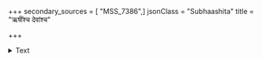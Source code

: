 +++
secondary_sources = [ "MSS_7386",]
jsonClass = "Subhaashita"
title = "ऋषींश्च देवांश्च"

+++

<details><summary>Text</summary>

ऋषींश्च देवांश्च महासुरांश्च त्रैविद्यवृद्धांश्च वने मुनींश्च।  
कानापदो नोपनमन्ति लोके परावरज्ञास्तु न संभ्रमन्ति॥
</details>
